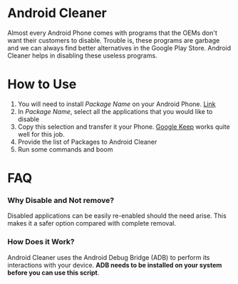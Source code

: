 # Android Cleaner
Almost every Android Phone comes with programs that the OEMs don't want their customers to disable. Trouble is, these programs are garbage and we can always find better alternatives in the Google Play Store. Android Cleaner helps in disabling these useless programs.

# How to Use
1. You will need to install *Package Name* on your Android Phone. [Link](https://play.google.com/store/apps/details?id=com.csdroid.pkg)
1. In *Package Name*, select all the applications that you would like to disable
1. Copy this selection and transfer it your Phone. [Google Keep](https://play.google.com/store/apps/details?id=com.google.android.keep&hl=en) works quite well for this job.
1. Provide the list of Packages to Android Cleaner
1. Run some commands and boom

# FAQ
### Why Disable and Not remove?
Disabled applications can be easily re-enabled should the need arise. This makes it a safer option compared with complete removal.

### How Does it Work?
Android Cleaner uses the Android Debug Bridge (ADB) to perform its interactions with your device. **ADB needs to be installed on your system before you can use this script**.
